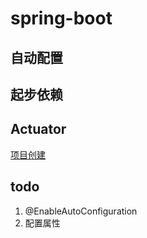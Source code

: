# spring-boot

## 自动配置

## 起步依赖

## Actuator

[项目创建](https://start.spring.io/)

## todo

1. @EnableAutoConfiguration
2. 配置属性
